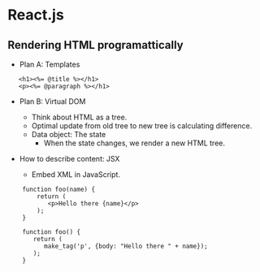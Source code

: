 
# React.js

## Rendering HTML programattically

 - Plan A: Templates
 
 ```
    <h1><%= @title %></h1>
    <p><%= @paragraph %></h1>
 ```

 - Plan B: Virtual DOM
 
   - Think about HTML as a tree.
   - Optimal update from old tree to new tree is calculating difference.
   - Data object: The state
     - When the state changes, we render a new HTML tree.
     
 - How to describe content: JSX
   - Embed XML in JavaScript.
   
```
    function foo(name) {
        return (
           <p>Hello there {name}</p> 
        );
    }
    
    function foo() {
       return (
          make_tag('p', {body: "Hello there " + name}); 
       );
    }
```
     
     
     
